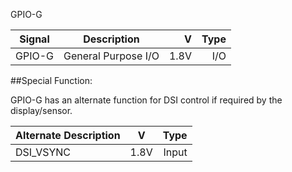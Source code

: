 GPIO-G

|Signal        |Description |V      |Type|
| ------------- |:--------------:| -----:|------:|
|GPIO-G     |General Purpose I/O | 1.8V |I/O |

##Special Function:

GPIO-G has an alternate function for DSI control if required by the display/sensor.

|Alternate Description |V  	   |	Type|
| -------------------- |:-----:| ------:|
|DSI_VSYNC     		   |1.8V   | Input |